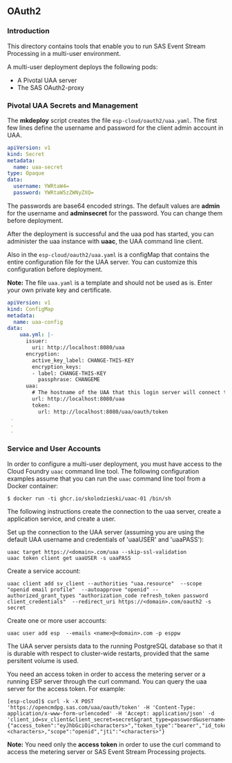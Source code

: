 ## OAuth2

### Introduction

This directory contains tools that enable you to run SAS Event Stream Processing in a multi-user environment.

A multi-user deployment deploys the following pods: 
* A Pivotal UAA server
* The SAS OAuth2-proxy

### Pivotal UAA Secrets and Management

The **mkdeploy** script creates the file `esp-cloud/oauth2/uaa.yaml`. The first few lines define the username and 
password for the client admin account in UAA. 
```yaml
apiVersion: v1
kind: Secret
metadata:
  name: uaa-secret
type: Opaque
data:
  username: YWRtaW4=
  password: YWRtaW5zZWNyZXQ=
```
The passwords are base64 encoded strings. The default values are **admin** for the username and **adminsecret** for the password. You can change them before deployment. 

After the deployment is successful and the uaa pod has started, you can administer the uaa instance with **uaac**, the UAA command line client.

Also in the `esp-cloud/oauth2/uaa.yaml` is a configMap that contains the entire configuration file for the UAA server. You can customize this configuration before deployment. 

**Note:** The file `uaa.yaml` is a template and should not be used as is. Enter your own private key and certificate.

```yaml
apiVersion: v1
kind: ConfigMap
metadata:
  name: uaa-config
data:
    uaa.yml: |-
      issuer:
        uri: http://localhost:8080/uaa
      encryption:
        active_key_label: CHANGE-THIS-KEY
        encryption_keys:
        - label: CHANGE-THIS-KEY
          passphrase: CHANGEME
      uaa:
        # The hostname of the UAA that this login server will connect to
        url: http://localhost:8080/uaa
        token:
          url: http://localhost:8080/uaa/oauth/token
 .
 .
 .
```

### Service and User Accounts

In order to configure a multi-user deployment, you must have access to the Cloud Foundry `uaac` command line tool.
The following configuration examples assume that you can run the `uaac` command line tool from a Docker container:
```shell
$ docker run -ti ghcr.io/skolodzieski/uaac-01 /bin/sh
```

The following instructions create the connection to the uaa server, create a application service, and create a user.

Set up the connection to the UAA server (assuming you are using the default UAA username and credentials of 'uaaUSER' and 'uaaPASS'):
```
uaac target https://<domain>.com/uaa --skip-ssl-validation
uaac token client get uaaUSER -s uaaPASS
```

Create a service account:
```
uaac client add sv_client --authorities "uaa.resource"  --scope "openid email profile"  --autoapprove "openid" --authorized_grant_types "authorization_code refresh_token password client_credentials"  --redirect_uri https://<domain>.com/oauth2 -s secret
```

Create one or more user accounts:
```
uaac user add esp  --emails <name>@<domain>.com -p esppw
```

The UAA server persists data to the running PostgreSQL database so that it is
durable with respect to cluster-wide restarts, provided that the same
persitent volume is used.


You need an access token in order to access the metering server or a running ESP server through the curl command. You can query the uaa server for the access token. For example:

```
[esp-cloud]$ curl -k -X POST 'https://opencmdpg.sas.com/uaa/oauth/token' -H 'Content-Type: application/x-www-form-urlencoded' -H 'Accept: application/json' -d 'client_id=sv_client&client_secret=secret&grant_type=password&username=USERNAME&password=PASSWORD'
{"access_token":"eyJhbGciOi<characters>","token_type":"bearer","id_token":"eyJhb<characters>","refresh_token":"eyJhb<characters>","expires_in":<characters>,"scope":"openid","jti":"<characters>"}
```

**Note:** You need only the **access token** in order to use the curl command to access the metering server or SAS Event Stream Processing projects.

